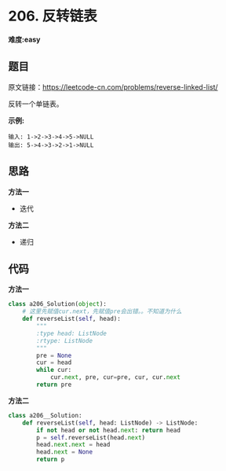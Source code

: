 # 206. 反转链表
**难度:easy**
## 题目
原文链接：https://leetcode-cn.com/problems/reverse-linked-list/

反转一个单链表。

**示例:**
```
输入: 1->2->3->4->5->NULL
输出: 5->4->3->2->1->NULL
```
## 思路
**方法一**
* 迭代

**方法二**
* 递归
## 代码
**方法一**
```python
class a206_Solution(object):
    # 这里先赋值cur.next，先赋值pre会出错。。不知道为什么
    def reverseList(self, head):
        """
        :type head: ListNode
        :rtype: ListNode
        """
        pre = None
        cur = head
        while cur:
            cur.next, pre, cur=pre, cur, cur.next
        return pre
```
**方法二**
```python
class a206__Solution:
    def reverseList(self, head: ListNode) -> ListNode:
        if not head or not head.next: return head
        p = self.reverseList(head.next)
        head.next.next = head
        head.next = None
        return p
```
